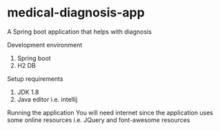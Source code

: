 # medical-diagnosis-app
A Spring boot application that helps with diagnosis

Development environment
1. Spring boot
2. H2 DB

Setup requirements

1. JDK 1.8
2. Java editor i.e. intellij

Running the application
You will need internet since the application uses some online resources i.e. JQuery and font-awesome resources





